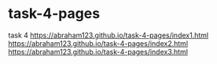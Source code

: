 # task-4-pages
task 4 
https://abraham123.github.io/task-4-pages/index1.html
https://abraham123.github.io/task-4-pages/index2.html
https://abraham123.github.io/task-4-pages/index3.html
